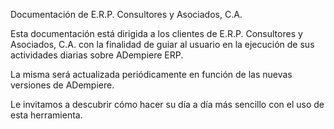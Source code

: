 Documentación de E.R.P. Consultores y Asociados, C.A.

Esta documentación está dirigida a los clientes de E.R.P. Consultores y Asociados, C.A. con la finalidad de guiar al usuario en la ejecución de sus actividades diarias sobre ADempiere ERP.

La misma será actualizada periódicamente en función de las nuevas versiones de ADempiere.

Le invitamos a descubrir cómo hacer su día a día más sencillo con el uso de esta herramienta.
